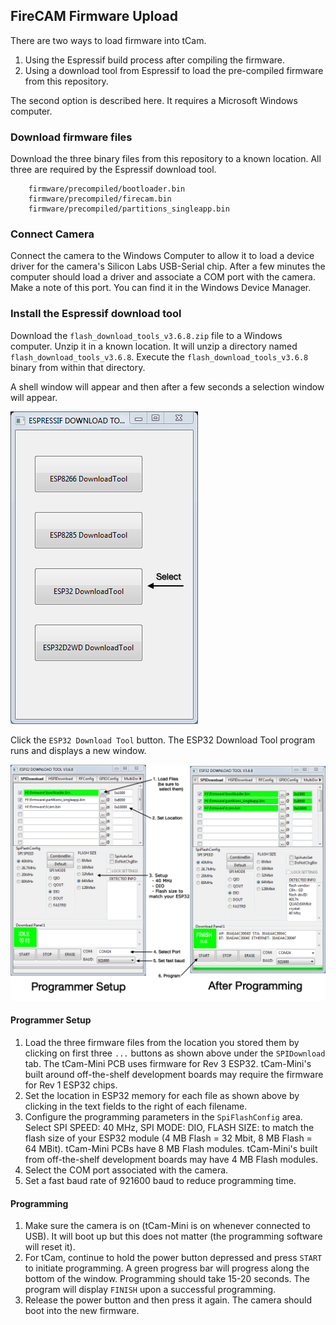## FireCAM Firmware Upload
There are two ways to load firmware into tCam.

1. Using the Espressif build process after compiling the firmware.
2. Using a download tool from Espressif to load the pre-compiled firmware from this repository.

The second option is described here.  It requires a Microsoft Windows computer.

### Download firmware files
Download the three binary files from this repository to a known location.  All three are required by the Espressif download tool.

```
	firmware/precompiled/bootloader.bin
	firmware/precompiled/firecam.bin
	firmware/precompiled/partitions_singleapp.bin
```

### Connect Camera
Connect the camera to the Windows Computer to allow it to load a device driver for the camera's Silicon Labs USB-Serial chip.  After a few minutes the computer should load a driver and associate a COM port with the camera.  Make a note of this port.  You can find it in the Windows Device Manager.

### Install the Espressif download tool
Download the `flash_download_tools_v3.6.8.zip` file to a Windows computer.  Unzip it in a known location.  It will unzip a directory named `flash_download_tools_v3.6.8`.  Execute the ```flash_download_tools_v3.6.8``` binary from within that directory.

A shell window will appear and then after a few seconds a selection window will appear.

![Espressif Tool Selection](pictures/tool_selection.png)

Click the `ESP32 Download Tool` button.  The ESP32 Download Tool program runs and displays a new window.

![Espressif ESP32 Download Tool](pictures/program_setup.png)

#### Programmer Setup

1. Load the three firmware files from the location you stored them by clicking on first three `...` buttons as shown above under the `SPIDownload` tab.  The tCam-Mini PCB uses firmware for Rev 3 ESP32.  tCam-Mini's built around off-the-shelf development boards may require the firmware for Rev 1 ESP32 chips.
2. Set the location in ESP32 memory for each file as shown above by clicking in the text fields to the right of each filename.
3. Configure the programming parameters in the `SpiFlashConfig` area.  Select SPI SPEED: 40 MHz, SPI MODE: DIO, FLASH SIZE: to match the flash size of your ESP32 module (4 MB Flash = 32 Mbit, 8 MB Flash = 64 MBit).  tCam-Mini PCBs have 8 MB Flash modules.  tCam-Mini's built from off-the-shelf development boards may have 4 MB Flash modules.
4. Select the COM port associated with the camera.
5. Set a fast baud rate of 921600 baud to reduce programming time.

#### Programming

1. Make sure the camera is on (tCam-Mini is on whenever connected to USB).  It will boot up but this does not matter (the programming software will reset it).
2. For tCam, continue to hold the power button depressed and press `START` to initiate programming.  A green progress bar will progress along the bottom of the window.  Programming should take 15-20 seconds.  The program will display `FINISH` upon a successful programming.
3. Release the power button and then press it again.  The camera should boot into the new firmware.

